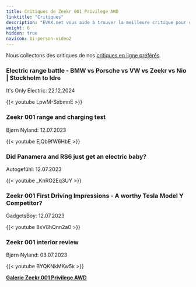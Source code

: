 ```yaml
---
title: Critiques de Zeekr 001 Privilege AWD
linktitle: "Critiques"
description: "EVKX.net vous aide à trouver la meilleure critique pour ce modèle."
weight: 6
hidden: true
navicon: bi-person-video2
---
```

Nous collectons des critiques de nos [critiques en ligne préférés](../../../../../guides/evreviewers/)

<div class="container text-center shadow p-2 pe-4 mb-5 bg-body-tertiary rounded border">
<h3>Electric range battle - BMW vs Porsche vs VW vs Zeekr vs Nio | Stockholm to Idre</h3>
<p>It's Only Electric: 22.12.2024</p>

{{< youtube LpwM-SxbmnE >}}

</div>
<div class="container text-center shadow p-2 pe-4 mb-5 bg-body-tertiary rounded border">
<h3>Zeekr 001 range and charging test</h3>
<p>Bjørn Nyland: 12.07.2023</p>

{{< youtube EjQb9fW6HbE >}}

</div>
<div class="container text-center shadow p-2 pe-4 mb-5 bg-body-tertiary rounded border">
<h3>Did Panamera and RS6 just get an electric baby?</h3>
<p>Autogefühl: 12.07.2023</p>

{{< youtube _KnRO2Eq3UY >}}

</div>
<div class="container text-center shadow p-2 pe-4 mb-5 bg-body-tertiary rounded border">
<h3>Zeekr 001 First Driving Impressions - A worthy Tesla Model Y Competitor?</h3>
<p>GadgetsBoy: 12.07.2023</p>

{{< youtube 8xV8hQnn2a0 >}}

</div>
<div class="container text-center shadow p-2 pe-4 mb-5 bg-body-tertiary rounded border">
<h3>Zeekr 001 interior review</h3>
<p>Bjørn Nyland: 03.07.2023</p>

{{< youtube BYQKNkMKw5k >}}

</div>
<div class="mt-3 mb-3">
<a href="../gallery/" class="text-decoration-none text-black">
<strong><i class="bi-arrow-left"></i>Galerie  </strong>
</a>
<a href="../" class="text-decoration-none text-black float-end">
<strong>Zeekr 001 Privilege AWD <i class="bi-arrow-right"></i></strong>
</a>
</div>
